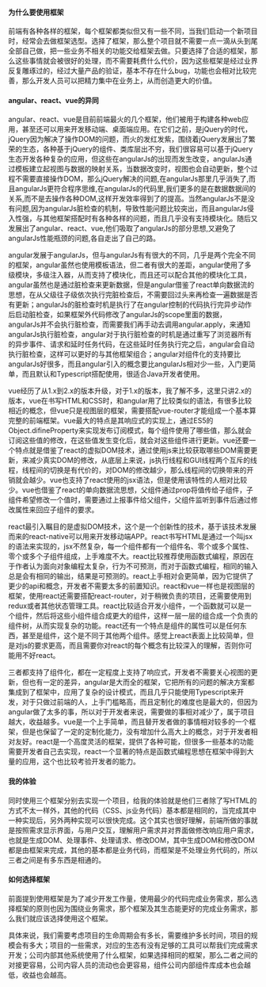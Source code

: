 ####  为什么要使用框架
前端有各种各样的框架，每个框架都类似但又有一些不同，当我们启动一个新项目时，经常会去做框架选型。选择了框架，那么整个项目就不需要一点一滴从头到尾全部自己做，把一些业务不相关的功能交给框架去做。只要选择了合适的框架，那么这些事情就会被很好的处理，而不需要耗费什么代价，因为这些框架是经过业界反复雕琢过的，经过大量产品的验证，基本不存在什么bug，功能也会相对比较完善，那么开发人员可以把精力集中在业务上，从而创造更大的价值。

#### angular、react、vue的异同
angular、react、vue是目前前端最火的几个框架，他们被用于构建各种web应用，甚至还可以用来开发移动端、桌面端应用。在它们之前，是jQuery的时代，jQuery因为解决了操作DOM的问题，而火的发红发紫，围绕着jQuery发展出了繁荣的生态，各种基于jQuery的组件、类库层出不穷，我们很容易可以基于jQuery生态开发各种复杂的应用，但这些在angularJs的出现而发生改变，angularJs通过模板建立起视图与数据的映射关系，当数据改变时，视图也会自动更新，整个过程不需要直接操作DOM，那么jQuery解决的问题,在angularJs那里几乎消失了,而且angularJs更符合程序思维,在angularJs的代码里,我们更多的是在数据数据间的关系,而不是去操作各种DOM,这样开发效率得到了的提高。当然angularJs不是没有问题,因为angularJs脏检查的机制，导致性能问题比较突出，而且angularJs侵入性强，与其他框架搭配时有各种各样的问题，而且几乎没有支持模块化。随后又发展出了angular、react、vue,他们吸取了angularJs的部分思想,又避免了angularJs性能瓶颈的问题,各自走出了自己的路。

angular发展于angularJs，但与angularJs有有很大的不同，几乎是两个完全不同的框架，angular虽然也使用模板语法，但二者有很大的差距，angular使用了多级模块，多级注入器，从而支持了模块化，而且还可以配合其他的模块化工具，angular虽然也是通过脏检查来更新数据，但是angular借鉴了react单向数据流的思想，在从父级往子级依次执行完脏检查后，不需要回过头来再检查一遍数据是否有更新；angularJs的脏检查时机是执行了在angular控制的代码执行完异步动作后启动脏检查，如果框架外代码修改了angularJs的scope里面的数据，angularJs并不会执行脏检查，而需要我们再手动去调用angular.apply，来通知angularJs执行脏检查，angular对于执行脏检查的时机是通过重写了浏览器所有的异步事件、请求和延时任务代码，在这些延时任务执行完之后，angular会自动执行脏检查，这样可以更好的与其他框架组合；angular对组件化的支持要比angularJs好很多，而且angular引入的概念要比angularJs相对少一些，入门更简单，而且默认和Typescript搭配使用，很适合Java开发者使用。

vue经历了从1.x到2.x的版本升级，对于1.x的版本，我了解不多，这里只讲2.x的版本，vue在书写HTML和CSS时，和angular用了比较类似的语法，有很多比较相近的概念，但vue只是视图层的框架，需要搭配vue-router才能组成一个基本算完整的前端框架。vue最大的特点是其响应式的实现上，通过ES5的Object.difineProperty来实现发布订阅模式，每个组件使用了哪些值，那么就会订阅这些值的修改，在这些值发生变化后，就会对这些组件进行更新。vue还要一个特点就是借鉴了react的虚拟DOM技术，通过使用js来比较获取哪些DOM需要更新，来减少真实DOM的修改，从底层上来说，js执行线程和GUI线程两个互斥的线程，线程间的切换是有代价的，对DOM的修改越少，那么线程间的切换带来的开销就会越少。vue也支持了react使用的jsx语法，但是使用该特性的人相对比较少。vue也借鉴了react的单向数据流思想，父组件通过prop将值传给子组件，子组件希望修改一个值时，需要通过上报事件给父组件，父组件监听到事件后通过修改属性来回应子组件的要求。

react最引入瞩目的是虚拟DOM技术，这个是一个创新性的技术，基于该技术发展而来的react-native可以用来开发移动端APP。react书写HTML是通过一个叫jsx的语法来实现的，jsx不然复杂，每一个组件都有一个组件名、零个或多个属性、零个或多个子组件组成，上手难度不大。react比较推荐使用函数式编程，原因在于作者认为面向对象编程太复杂，行为不可预测，而对于函数式编程，相同的输入总是会有相同的输出，结果是可预测的。react上手相对会更简单，因为它提供了更少的api和概念，开发者不需要太多的前置知识。react和vue一样也是视图层的框架，使用react还需要搭配react-router，对于稍微负责的项目，还需要使用到redux或者其他状态管理工具。react比较适合开发小组件，一个函数就可以是一个组件，然后将这些小组件组合成更大的组件，这样一层一层的组合成一个负责的组件树，从而实现复杂的功能。react还有一个特点是组件的属性可以是任何东西，甚至是组件，这个是不同于其他两个组件。感觉上react表面上比较简单，但是对js的要求更高，而且需要你对react的每个概念有比较深入的理解，否则你可能用不好react。

三者都支持了组件化，都在一定程度上支持了响应式，开发者不需要关心视图的更新，但也有一定的差异，angular是大而全的框架，它把所有的问题的解决方案都集成到了框架中，应用了复杂的设计模式，而且几乎只能使用Typescript来开发，对于只做过前端的人，上手门槛略高，而且定制化的难度也是最大的，但因为angular做了太多的事，所以对于开发者来说，需要做的事相对减少了，属于项目越大，收益越多。vue是一个上手简单，而且替开发者做的事情相对较多的一个框架，但是也保留了一定的定制化能力，没有增加什么高大上的概念，对于开发者相对友好。react是一个高度灵活的框架，提供了各种可能，但很多一些基本的功能需要开发者自己去实现，react一个显著的特点是函数式编程思想在框架中得到大量的应用，这个也比较考验开发者的能力。

#### 我的体验
同时使用三个框架分别去实现一个项目，给我的体验就是他们三者除了写HTML的方式不太一样外，其他的代码（CSS、js业务代码）基本都是相同的，当完成其中一种实现后，另外两种实现可以很快完成。这个其实也很好理解，前端所做的事就是按照需求显示界面，与用户交互，理解用户需求并对界面做修改响应用户需求，也就是生成DOM、处理事件、处理请求、修改DOM，其中生成DOM和修改DOM都是由框架来完成，其他的基本都是业务代码，而框架是不处理业务代码的，所以三者之间是有多东西是相通的。

#### 如何选择框架
前面提到使用框架是为了减少开发工作量，使用最少的代码完成业务需求，那么选择框架的原则也因为围绕业务需求，那个框架及其生态能更好的完成业务需求，那么我们就应该选择使用这个框架。

具体来说，我们需要考虑项目的生命周期会有多长，需要维护多长时间，项目的规模会有多大；项目的一些需求，对应的生态有没有足够的工具可以帮我们完成需求开发；公司内部其他系统使用了什么框架，如果选择相同的框架，那么二者之间的对接更容易，公司内容人员的流动也会更容易，组件公司内部组件库成本也会越低，收益也会越高。